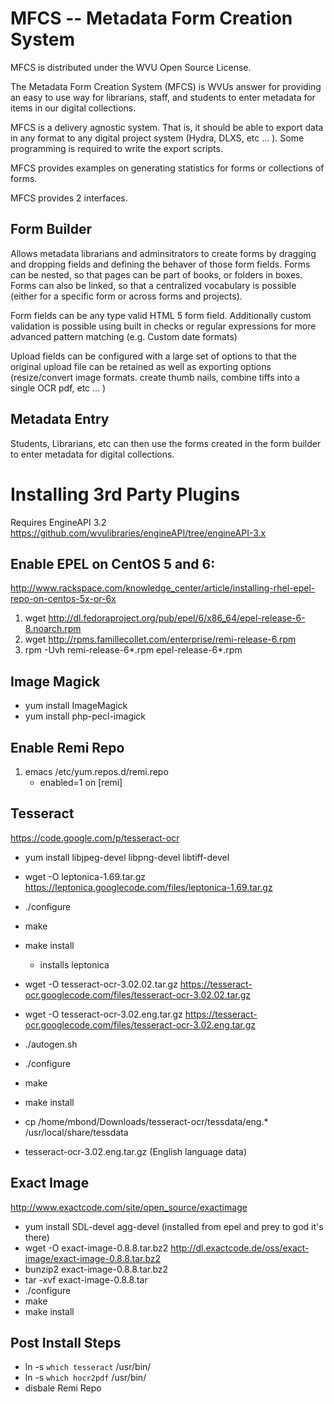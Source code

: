 
# MFCS -- Metadata Form Creation System

MFCS is distributed under the WVU Open Source License. 

The Metadata Form Creation System (MFCS) is WVUs answer for providing an easy to use way for librarians, staff, and students to enter metadata for items in our digital collections. 

MFCS is a delivery agnostic system. That is, it should be able to export data in any format to any digital project system (Hydra, DLXS, etc ... ). Some programming is required to write the export scripts. 

MFCS provides examples on generating statistics for forms or collections of forms. 

MFCS provides 2 interfaces. 

## Form Builder

Allows metadata librarians and adminsitrators to create forms by dragging and dropping fields and defining the behaver of those form fields. Forms can be nested, so that pages can be part of books, or folders in boxes. Forms can also be linked, so that a centralized vocabulary is possible (either for a specific form or across forms and projects). 

Form fields can be any type valid HTML 5 form field. Additionally custom validation is possible using built in checks or regular expressions for more advanced pattern matching (e.g. Custom date formats)

Upload fields can be configured with a large set of options to that the original upload file can be retained as well as exporting options (resize/convert image formats. create thumb nails, combine tiffs into a single OCR pdf, etc ... )

## Metadata Entry

Students, Librarians, etc can then use the forms created in the form builder to enter metadata for digital collections. 

# Installing 3rd Party Plugins

Requires EngineAPI 3.2
https://github.com/wvulibraries/engineAPI/tree/engineAPI-3.x

## Enable EPEL on CentOS 5 and 6: 

http://www.rackspace.com/knowledge_center/article/installing-rhel-epel-repo-on-centos-5x-or-6x

1. wget http://dl.fedoraproject.org/pub/epel/6/x86_64/epel-release-6-8.noarch.rpm
1. wget http://rpms.famillecollet.com/enterprise/remi-release-6.rpm
1. rpm -Uvh remi-release-6*.rpm epel-release-6*.rpm

## Image Magick

* yum install ImageMagick
* yum install php-pecl-imagick

## Enable Remi Repo

1. emacs /etc/yum.repos.d/remi.repo
	* enabled=1 on [remi]

## Tesseract 

https://code.google.com/p/tesseract-ocr

* yum install libjpeg-devel libpng-devel libtiff-devel

* wget -O leptonica-1.69.tar.gz https://leptonica.googlecode.com/files/leptonica-1.69.tar.gz
* ./configure
* make
* make install
	* installs leptonica 

* wget -O tesseract-ocr-3.02.02.tar.gz https://tesseract-ocr.googlecode.com/files/tesseract-ocr-3.02.02.tar.gz
* wget -O tesseract-ocr-3.02.eng.tar.gz https://tesseract-ocr.googlecode.com/files/tesseract-ocr-3.02.eng.tar.gz
* ./autogen.sh
* ./configure
* make
* make install
* cp /home/mbond/Downloads/tesseract-ocr/tessdata/eng.* /usr/local/share/tessdata


* tesseract-ocr-3.02.eng.tar.gz (English language data)


## Exact Image

http://www.exactcode.com/site/open_source/exactimage

* yum install SDL-devel agg-devel (installed from epel and prey to god it's there)
* wget -O exact-image-0.8.8.tar.bz2 http://dl.exactcode.de/oss/exact-image/exact-image-0.8.8.tar.bz2
* bunzip2 exact-image-0.8.8.tar.bz2
* tar -xvf exact-image-0.8.8.tar
* ./configure
* make
* make install

## Post Install Steps

* ln -s `which tesseract` /usr/bin/
* ln -s `which hocr2pdf` /usr/bin/
* disbale Remi Repo